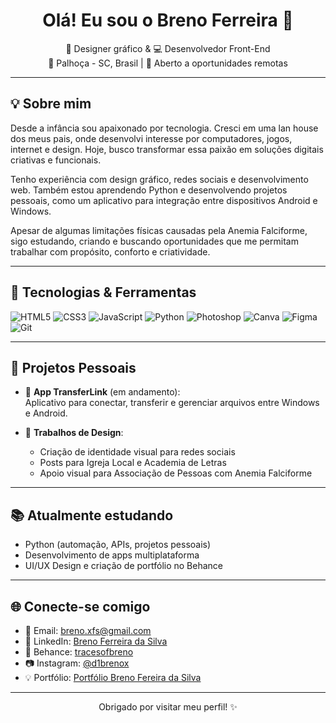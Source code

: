 <h1 align="center">Olá! Eu sou o Breno Ferreira 👋</h1>

<p align="center">
  🎨 Designer gráfico & 💻 Desenvolvedor Front-End <br>
  📍 Palhoça - SC, Brasil | 💬 Aberto a oportunidades remotas
</p>

---

## 💡 Sobre mim

Desde a infância sou apaixonado por tecnologia. Cresci em uma lan house dos meus pais, onde desenvolvi interesse por computadores, jogos, internet e design. Hoje, busco transformar essa paixão em soluções digitais criativas e funcionais.

Tenho experiência com design gráfico, redes sociais e desenvolvimento web. Também estou aprendendo Python e desenvolvendo projetos pessoais, como um aplicativo para integração entre dispositivos Android e Windows.

Apesar de algumas limitações físicas causadas pela Anemia Falciforme, sigo estudando, criando e buscando oportunidades que me permitam trabalhar com propósito, conforto e criatividade.

---

## 🧰 Tecnologias & Ferramentas

![HTML5](https://img.shields.io/badge/-HTML5-E34F26?style=flat&logo=html5&logoColor=white)
![CSS3](https://img.shields.io/badge/-CSS3-1572B6?style=flat&logo=css3&logoColor=white)
![JavaScript](https://img.shields.io/badge/-JavaScript-F7DF1E?style=flat&logo=javascript&logoColor=black)
![Python](https://img.shields.io/badge/-Python-3776AB?style=flat&logo=python&logoColor=white)
![Photoshop](https://img.shields.io/badge/-Photoshop-31A8FF?style=flat&logo=adobe-photoshop&logoColor=white)
![Canva](https://img.shields.io/badge/-Canva-00C4CC?style=flat&logo=canva&logoColor=white)
![Figma](https://img.shields.io/badge/-Figma-F24E1E?style=flat&logo=figma&logoColor=white)
![Git](https://img.shields.io/badge/-Git-F05032?style=flat&logo=git&logoColor=white)

---

## 🚀 Projetos Pessoais

- 📱 **App TransferLink** (em andamento):  
  Aplicativo para conectar, transferir e gerenciar arquivos entre Windows e Android.

- 🎨 **Trabalhos de Design**:  
  - Criação de identidade visual para redes sociais
  - Posts para Igreja Local e Academia de Letras
  - Apoio visual para Associação de Pessoas com Anemia Falciforme

---

## 📚 Atualmente estudando

- Python (automação, APIs, projetos pessoais)
- Desenvolvimento de apps multiplataforma
- UI/UX Design e criação de portfólio no Behance

---

## 🌐 Conecte-se comigo

- 📧 Email: [breno.xfs@gmail.com](mailto:breno.xfs@gmail.com)
- 🔗 LinkedIn: [Breno Ferreira da Silva](https://linkedin.com/in/breno-ferreira-da-silva)
- 🎨 Behance: [tracesofbreno](https://behance.net/tracesofbreno)
- 📷 Instagram: [@d1brenox](https://instagram.com/d1brenox)
- 💡 Portfólio: [Portfólio Breno Fereira da Silva](https://bit.ly/PortfólioBrenoSilva)

---

<p align="center">Obrigado por visitar meu perfil! ✨</p>
